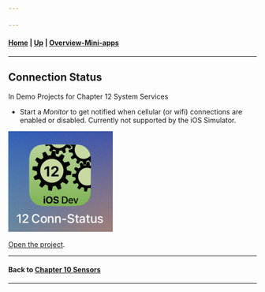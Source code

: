 ```yaml
---

---
```

#### [Home](../../README.md) | [Up](../README.md) | [Overview-Mini-apps](../../demo-apps.md)

---




## Connection Status

In Demo Projects for Chapter 12 System Services




* Start a *Monitor* to get notified when cellular (or wifi) connections are enabled or disabled. Currently not supported by the iOS Simulator.


![](screenshots/12-SystemServices-Connection-Status.png)


[Open the project](./omd-ios-devel-chapter-12-ConnectionStatus.xcodeproj).

---
#### Back to [Chapter 10 Sensors](../../chapter-10-sensors/README.md)

---
